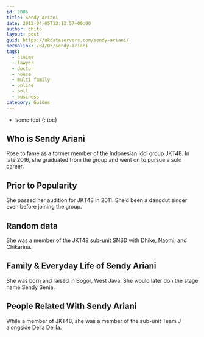 ```yaml
---
id: 2006
title: Sendy Ariani
date: 2012-04-05T12:12:57+00:00
author: chito
layout: post
guid: https://ukdataservers.com/sendy-ariani/
permalink: /04/05/sendy-ariani
tags:
  - claims
  - lawyer
  - doctor
  - house
  - multi family
  - online
  - poll
  - business
category: Guides
---
```


* some text
{: toc}
          
          
## Who is  Sendy Ariani
                  
                  
                  
Rose to fame as a former member of the Indonesian idol group JKT48. In late 2016, she graduated from the group and went on to pursue a solo career. 
                  
                
                
                
## Prior to Popularity 
                  
                  
                  
She passed her audition for JKT48 in 2011. She&#8217;d been a dangdut singer even before joining the group. 
                  
                
                
                
## Random data 
                  
                  
                  
She was a member of the JKT48 sub-unit SNSD with Dhike, Naomi, and Chikarina. 
                  
                
                
                
## Family & Everyday Life of Sendy Ariani
                  
                  
                  
She was born and raised in Bogor, West Java. She would later don the stage name Sendy Senia. 
                  
                
                
                
## People Related With  Sendy Ariani
                  
                  
                  
While a member of JKT48, she was a member of the sub-unit Team J alongside Della Delila. 
                  
                
              
            
          
          
          
    
    
  
